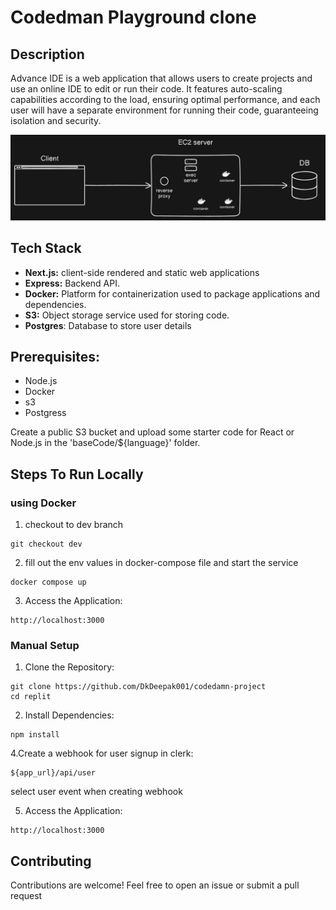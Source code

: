
# Codedman Playground clone

## Description
Advance IDE is a web application that allows users to create projects and use an online IDE to edit or run their code. It features auto-scaling capabilities according to the load, ensuring optimal performance, and each user will have a separate environment for running their code, guaranteeing isolation and security.


![Alt Text](./system_design.png)



## Tech Stack

- **Next.js:** client-side rendered and static web applications
- **Express:**  Backend API.
- **Docker:** Platform for containerization used to package applications and dependencies.
- **S3:** Object storage service used for storing code.
- **Postgres**: Database to store user details 


## Prerequisites:
- Node.js 
- Docker 
- s3 
- Postgress
  
Create a public S3 bucket and upload some starter code for React or Node.js in the 'baseCode/${language}' folder.


## Steps To Run Locally
### using Docker

1. checkout to dev branch
```
git checkout dev
```

2. fill out the env values in docker-compose file and start the service  
```
docker compose up 
```

3. Access the Application:
```
http://localhost:3000
```


### Manual Setup
1. Clone the Repository:
```
git clone https://github.com/DkDeepak001/codedamn-project
cd replit
```
2. Install Dependencies:
```
npm install
```

4.Create a webhook for user signup in clerk:
```
${app_url}/api/user
```
select user event when creating webhook


5. Access the Application:
```
http://localhost:3000
```

## Contributing
Contributions are welcome! Feel free to open an issue or submit a pull request


